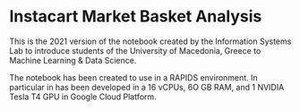 # Instacart Market Basket Analysis
This is the 2021 version of the notebook created by the Information Systems Lab to introduce students of the University of Macedonia, Greece to Machine Learning & Data Science.

The notebook has been created to use in a RAPIDS environment. In particular in has been developed in a 16 vCPUs, 6O GB RAM, and 1 NVIDIA Tesla T4 GPU in Google Cloud Platform.
